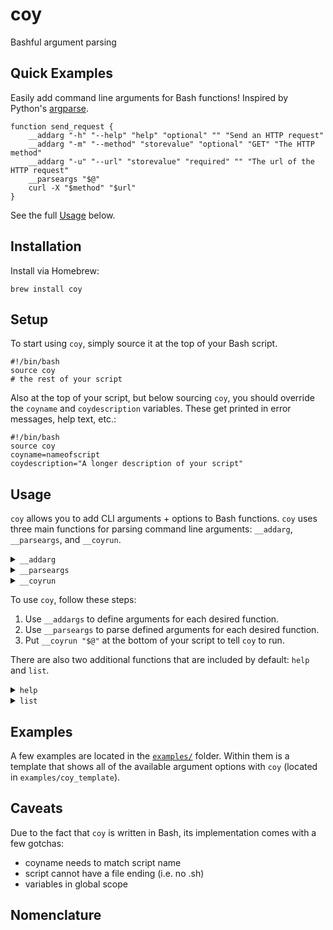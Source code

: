 # coy
Bashful argument parsing

## Quick Examples
Easily add command line arguments for Bash functions! Inspired by Python's [argparse](https://docs.python.org/3/library/argparse.html).
```
function send_request {
    __addarg "-h" "--help" "help" "optional" "" "Send an HTTP request"
    __addarg "-m" "--method" "storevalue" "optional" "GET" "The HTTP method"
    __addarg "-u" "--url" "storevalue" "required" "" "The url of the HTTP request"
    __parseargs "$@"
    curl -X "$method" "$url"
}
```
See the full [Usage](#Usage) below.

## Installation
Install via Homebrew:
```
brew install coy
```

## Setup
To start using `coy`, simply source it at the top of your Bash script.
```
#!/bin/bash
source coy
# the rest of your script
```

Also at the top of your script, but below sourcing `coy`, you should override the `coyname` and `coydescription` variables. These get printed in error messages, help text, etc.:
```
#!/bin/bash
source coy
coyname=nameofscript
coydescription="A longer description of your script"
```

## Usage
`coy` allows you to add CLI arguments + options to Bash functions. `coy` uses three main functions for parsing command line arguments: `__addarg`, `__parseargs`, and `__coyrun`.

<details>
<summary><a id="__addarg"><code>__addarg</code></a></summary>

### `__addarg`
**To add a parsable CLI argument to a Bash function, use the `__addarg` function. The `__addarg` function takes six arguments and sets up global variables based on validated command line inputs.**

```
__addarg short_option long_option action is_required default_value help_text
```
 * `short_option` - The short option for the argument, denoted with a dash followed by a letter (i.e. `-h`, `-A`). The short option is usually the first letter of the long option.
 * `long_option` - The long option for the argument, denoted with two dashes followed by a string of alphanumeric characters (i.e. `--help`, `--dir`, `--user`).
 * `action` - The action to take with this option. The supported actions are:
   * `storevalue` - store the value of the argument in a variable
   * `filepath` - store the value of the argument in a variable and check that the value is a path to an existing file
   * `directorypath` - store the value of the argument in a variable and check that the value is a path to an existing directory
   * `flag` - store 1 (true) in a variable
   * `help` - display the help text
   * `exit` - exit the script
 * `is_required` - Whether or not the argument is required, must be either `required` or `optional`.
 * `default_value` - The default value for the argument, if the argument is optional.
 * `help_text` - The help text that is printed when the `-h` option is used.

**`__addarg` does not return anything, but rather sets up variables in the global scope that can be used. The name of the variable will match the argument's `long_option`, without the leading dashes.** Here's an example:
```
function mycoolfunction {
    __addarg "-o" "--outputdir" "directorypath" "required" "" "Path to the output directory"
    __parseargs "$@"
    echo "$outputdir"
}
```
</details>

<details>
<summary><a id="__parseargs"><code>__parseargs</code></a></summary>

### `__parseargs`
**Once all arguments are added to a function with `__addarg`, `coy` parses the arguments with `__parseargs`. `__parseargs` takes in a list of command line arguments and parses them based on the arguments that have been added to the function with `__addarg`.**
```
__parseargs "$@"
```
Where `"$@"` is a list of arguments coming directly from the command line. `__parseargs` must be called after all `__addargs` statements and must include all of the command line arguments to be parsed.
</details>

<details>
<summary><a id="__coyrun"><code>__coyrun</code></a></summary>

### `__coyrun`
**To actually run `coy`, use the `__coyrun` function. Include `__coyrun "$@"` as the last line in your script for `coy` to operate correctly.**
```
__coyrun "$@"
```
All `__coyrun` does is search for functions matching command line arguments and run them. This is the code for `__coyrun`:
```
if declare -F -- "${1:-}" >/dev/null ; then
    "$@"
else
    __errortext "$coyname: err: no such command '$1'"
    __errortext "Use 'help' for available commands"
    exit 1
fi
```
</details>

To use `coy`, follow these steps:
 1. Use `__addargs` to define arguments for each desired function.
 2. Use `__parseargs` to parse defined arguments for each desired function.
 3. Put `__coyrun "$@"` at the bottom of your script to tell `coy` to run.

There are also two additional functions that are included by default: `help` and `list`.

<details>
<summary><a id="help"><code>help</code></a></summary>

### `help`
**Prints a help message for your script. The help message is populated automatically based on the `-h` arguments that you add to your functions with `__addarg`.** You can call `help` three different ways:
```
$ ./nameofscript help
$ ./nameofscript -h
$ ./nameofscript --help
```
`help` builds a help menu based on the `-h` arguments for each function you write. Here's a sample menu (see code in [`examples/curl_examples`](https://github.com/wcarhart/coy/blob/master/examples/curl_example)):
```
$ ./examples/curl_examples help
Examples of potential curl commands you could make with coy

Usage:
  curl_example COMMAND

Available commands:
  createuser
  help
  list
  run
  show

>> curl_example createuser
Create a new user
  -p, --port PORT  Port where server is running (optional) (default: 80)
  -u, --user USER  The name of the user to create 

>> curl_example help
Show this menu and exit

>> curl_example list
List all available commands

>> curl_example run
Run a job/script on the server
  -p, --port PORT      Port where server is running (optional) (default: 80)
  -u, --user USER      Name of user 
  -f, --folder FOLDER  Name of folder where script is located 
  -s, --script SCRIPT  Name of script to run 

>> curl_example show
List running jobs for a given user
  -p, --port PORT  Port where server is running (optional) (default: 80)
  -u, --user USER  Name of user
```

</details>

<details>
<summary><a id="list"><code>list</code></a></summary>

### `list`
****

</details>

## Examples
A few examples are located in the [`examples/`](https://github.com/wcarhart/coy/tree/master/examples) folder. Within them is a template that shows all of the available argument options with `coy` (located in `examples/coy_template`).

## Caveats
Due to the fact that `coy` is written in Bash, its implementation comes with a few gotchas:
 * coyname needs to match script name
 * script cannot have a file ending (i.e. no .sh)
 * variables in global scope

## Nomenclature